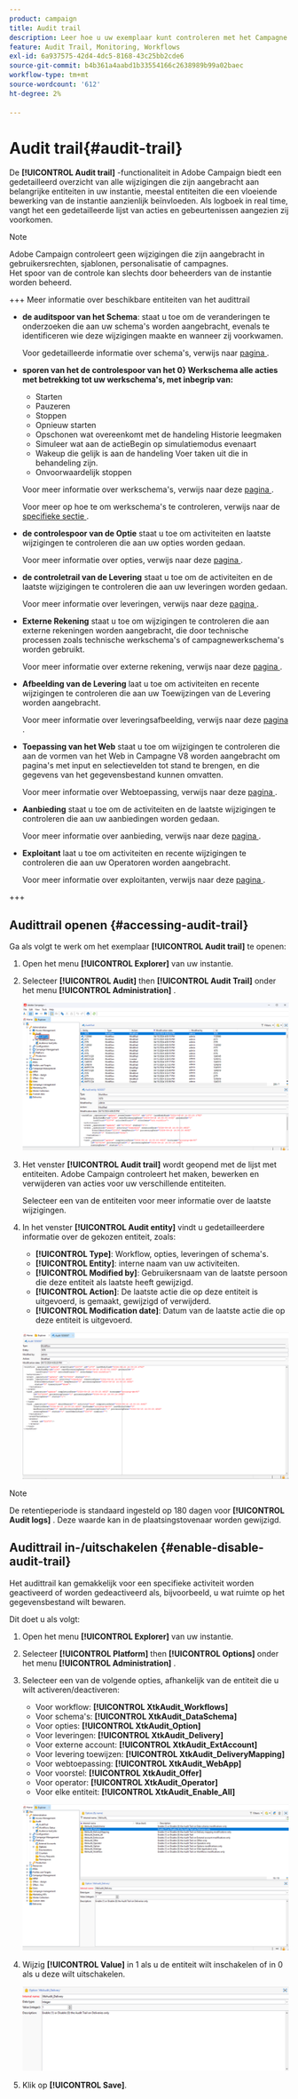 ```yaml
---
product: campaign
title: Audit trail
description: Leer hoe u uw exemplaar kunt controleren met het Campagne Audit Trail
feature: Audit Trail, Monitoring, Workflows
exl-id: 6a937575-42d4-4dc5-8168-43c25bb2cde6
source-git-commit: b4b361a4aabd1b33554166c2638989b99a02baec
workflow-type: tm+mt
source-wordcount: '612'
ht-degree: 2%

---
```


# Audit trail{#audit-trail}

De **[!UICONTROL Audit trail]** -functionaliteit in Adobe Campaign biedt een gedetailleerd overzicht van alle wijzigingen die zijn aangebracht aan belangrijke entiteiten in uw instantie, meestal entiteiten die een vloeiende bewerking van de instantie aanzienlijk beïnvloeden. Als logboek in real time, vangt het een gedetailleerde lijst van acties en gebeurtenissen aangezien zij voorkomen.

>[!NOTE]
>
>Adobe Campaign controleert geen wijzigingen die zijn aangebracht in gebruikersrechten, sjablonen, personalisatie of campagnes.\
>Het spoor van de controle kan slechts door beheerders van de instantie worden beheerd.

+++ Meer informatie over beschikbare entiteiten van het audittrail

* **de auditspoor van het Schema**: staat u toe om de veranderingen te onderzoeken die aan uw schema&#39;s worden aangebracht, evenals te identificeren wie deze wijzigingen maakte en wanneer zij voorkwamen.

  Voor gedetailleerde informatie over schema&#39;s, verwijs naar [ pagina ](../dev/schemas.md).

* **sporen van het de controlespoor van het 0&rbrace; Werkschema alle acties met betrekking tot uw werkschema&#39;s, met inbegrip van:**

   * Starten
   * Pauzeren
   * Stoppen
   * Opnieuw starten
   * Opschonen wat overeenkomt met de handeling Historie leegmaken
   * Simuleer wat aan de actieBegin op simulatiemodus evenaart
   * Wakeup die gelijk is aan de handeling Voer taken uit die in behandeling zijn.
   * Onvoorwaardelijk stoppen

  Voor meer informatie over werkschema&#39;s, verwijs naar deze [ pagina ](../../automation/workflow/about-workflows.md).

  Voor meer op hoe te om werkschema&#39;s te controleren, verwijs naar de [ specifieke sectie ](../../automation/workflow/monitor-workflow-execution.md).

* **de controlespoor van de Optie** staat u toe om activiteiten en laatste wijzigingen te controleren die aan uw opties worden gedaan.

  Voor meer informatie over opties, verwijs naar deze [ pagina ](https://experienceleague.adobe.com/nl/docs/campaign-classic/using/installing-campaign-classic/appendices/configuring-campaign-options).

* **de controletrail van de Levering** staat u toe om de activiteiten en de laatste wijzigingen te controleren die aan uw leveringen worden gedaan.

  Voor meer informatie over leveringen, verwijs naar deze [ pagina ](../start/create-message.md).

* **Externe Rekening** staat u toe om wijzigingen te controleren die aan externe rekeningen worden aangebracht, die door technische processen zoals technische werkschema&#39;s of campagnewerkschema&#39;s worden gebruikt.

  Voor meer informatie over externe rekening, verwijs naar deze [ pagina ](../config/external-accounts.md).

* **Afbeelding van de Levering** laat u toe om activiteiten en recente wijzigingen te controleren die aan uw Toewijzingen van de Levering worden aangebracht.

  Voor meer informatie over leveringsafbeelding, verwijs naar deze [ pagina ](../audiences/target-mappings.md).

* **Toepassing van het Web** staat u toe om wijzigingen te controleren die aan de vormen van het Web in Campagne V8 worden aangebracht om pagina&#39;s met input en selectievelden tot stand te brengen, en die gegevens van het gegevensbestand kunnen omvatten.

  Voor meer informatie over Webtoepassing, verwijs naar deze [ pagina ](../dev/webapps.md).

* **Aanbieding** staat u toe om de activiteiten en de laatste wijzigingen te controleren die aan uw aanbiedingen worden gedaan.

  Voor meer informatie over aanbieding, verwijs naar deze [ pagina ](../interaction/interaction.md).

* **Exploitant** laat u toe om activiteiten en recente wijzigingen te controleren die aan uw Operatoren worden aangebracht.

  Voor meer informatie over exploitanten, verwijs naar deze [ pagina ](../interaction/interaction-operators.md).

+++

## Audittrail openen {#accessing-audit-trail}

Ga als volgt te werk om het exemplaar **[!UICONTROL Audit trail]** te openen:

1. Open het menu **[!UICONTROL Explorer]** van uw instantie.

1. Selecteer **[!UICONTROL Audit]** then **[!UICONTROL Audit Trail]** onder het menu **[!UICONTROL Administration]** .

   ![](assets/audit-trail-1.png)

1. Het venster **[!UICONTROL Audit trail]** wordt geopend met de lijst met entiteiten. Adobe Campaign controleert het maken, bewerken en verwijderen van acties voor uw verschillende entiteiten.

   Selecteer een van de entiteiten voor meer informatie over de laatste wijzigingen.

1. In het venster **[!UICONTROL Audit entity]** vindt u gedetailleerdere informatie over de gekozen entiteit, zoals:

   * **[!UICONTROL Type]**: Workflow, opties, leveringen of schema&#39;s.
   * **[!UICONTROL Entity]**: interne naam van uw activiteiten.
   * **[!UICONTROL Modified by]**: Gebruikersnaam van de laatste persoon die deze entiteit als laatste heeft gewijzigd.
   * **[!UICONTROL Action]**: De laatste actie die op deze entiteit is uitgevoerd, is gemaakt, gewijzigd of verwijderd.
   * **[!UICONTROL Modification date]**: Datum van de laatste actie die op deze entiteit is uitgevoerd.

   ![](assets/audit-trail-2.png)

>[!NOTE]
>
>De retentieperiode is standaard ingesteld op 180 dagen voor **[!UICONTROL Audit logs]** . Deze waarde kan in de plaatsingstovenaar worden gewijzigd.

## Audittrail in-/uitschakelen {#enable-disable-audit-trail}

Het audittrail kan gemakkelijk voor een specifieke activiteit worden geactiveerd of worden gedeactiveerd als, bijvoorbeeld, u wat ruimte op het gegevensbestand wilt bewaren.

Dit doet u als volgt:

1. Open het menu **[!UICONTROL Explorer]** van uw instantie.

1. Selecteer **[!UICONTROL Platform]** then **[!UICONTROL Options]** onder het menu **[!UICONTROL Administration]** .

1. Selecteer een van de volgende opties, afhankelijk van de entiteit die u wilt activeren/deactiveren:

   * Voor workflow: **[!UICONTROL XtkAudit_Workflows]**
   * Voor schema&#39;s: **[!UICONTROL XtkAudit_DataSchema]**
   * Voor opties: **[!UICONTROL XtkAudit_Option]**
   * Voor leveringen: **[!UICONTROL XtkAudit_Delivery]**
   * Voor externe account: **[!UICONTROL XtkAudit_ExtAccount]**
   * Voor levering toewijzen: **[!UICONTROL XtkAudit_DeliveryMapping]**
   * Voor webtoepassing: **[!UICONTROL XtkAudit_WebApp]**
   * Voor voorstel: **[!UICONTROL XtkAudit_Offer]**
   * Voor operator: **[!UICONTROL XtkAudit_Operator]**
   * Voor elke entiteit: **[!UICONTROL XtkAudit_Enable_All]**

   ![](assets/audit-trail-3.png)

1. Wijzig **[!UICONTROL Value]** in 1 als u de entiteit wilt inschakelen of in 0 als u deze wilt uitschakelen.

   ![](assets/audit-trail-4.png)

1. Klik op **[!UICONTROL Save]**.
